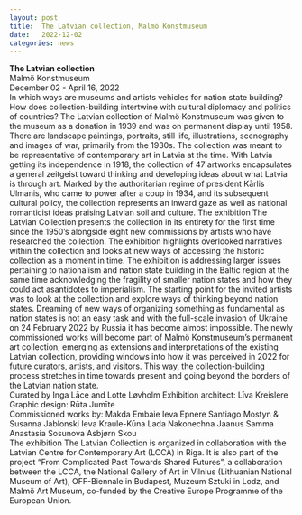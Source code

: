 ```yaml
---
layout: post
title:  The Latvian collection, Malmö Konstmuseum
date:   2022-12-02
categories: news
---
```


<section markdown="1" class="EN">

**The Latvian collection** <br>
Malmö Konstmuseum<br>
December 02 - April 16, 2022
<br>
In which ways are museums and artists vehicles for nation state building? How does collection-building intertwine with cultural diplomacy and politics of countries?
The Latvian collection of Malmö Konstmuseum was given to the museum as a donation in 1939 and was on permanent display until 1958. There are landscape paintings, portraits, still life, illustrations, scenography and images of war, primarily from the 1930s.
The collection was meant to be representative of contemporary art in Latvia at the time. With Latvia getting its independence in 1918, the collection of 47 artworks encapsulates a general zeitgeist toward thinking and developing ideas about what Latvia is through art. Marked by the authoritarian regime of president Kārlis Ulmanis, who came to power after a coup in 1934, and its subsequent cultural policy, the collection represents an inward gaze as well as national romanticist ideas praising Latvian soil and culture.
The exhibition The Latvian Collection presents the collection in its entirety for the first time since the 1950’s alongside eight new commissions by artists who have researched the collection. The exhibition highlights overlooked narratives within the collection and looks at new ways of accessing the historic collection as a moment in time.
The exhibition is addressing larger issues pertaining to nationalism and nation state building in the Baltic region at the same time acknowledging the fragility of smaller nation states and how they could act asantidotes to imperialism.
The starting point for the invited artists was to look at the collection and explore ways of thinking beyond nation states. Dreaming of new ways of organizing something as fundamental as nation states is not an easy task and with the full-scale invasion of Ukraine on 24 February 2022 by Russia it has become almost impossible.
The newly commissioned works will become part of Malmö Konstmuseum’s permanent art collection, emerging as extensions and interpretations of the existing Latvian collection, providing windows into how it was perceived in 2022 for future curators, artists, and visitors. This way, the collection-building process stretches in time towards present and going beyond the borders of the Latvian nation state.
<br>
Curated by Inga Lāce and Lotte Løvholm
Exhibition architect: Līva Kreislere
Graphic design: Rūta Jumīte
<br>
Commissioned works by:
Makda Embaie
Ieva Epnere
Santiago Mostyn & Susanna Jablonski
Ieva Kraule-Kūna
Lada Nakonechna
Jaanus Samma
Anastasia Sosunova
Asbjørn Skou
<br>
The exhibition The Latvian Collection is organized in collaboration with the Latvian Centre for Contemporary Art (LCCA) in Riga. It is also part of the project “From Complicated Past Towards Shared Futures”, a collaboration between the LCCA, the National Gallery of Art in Vilnius (Lithuanian National Museum of Art), OFF-Biennale in Budapest, Muzeum Sztuki in Lodz, and Malmö Art Museum, co-funded by the Creative Europe Programme of the European Union.

</section>

<section markdown="1" class="UKR">

</section>
